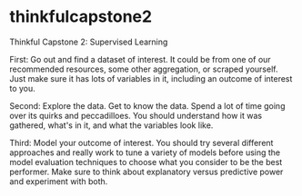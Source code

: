 # thinkfulcapstone2

Thinkful Capstone 2: Supervised Learning

First: Go out and find a dataset of interest. It could be from one of our recommended resources, some other aggregation, or scraped yourself. Just make sure it has lots of variables in it, including an outcome of interest to you.

Second: Explore the data. Get to know the data. Spend a lot of time going over its quirks and peccadilloes. You should understand how it was gathered, what's in it, and what the variables look like.

Third: Model your outcome of interest. You should try several different approaches and really work to tune a variety of models before using the model evaluation techniques to choose what you consider to be the best performer. Make sure to think about explanatory versus predictive power and experiment with both.
